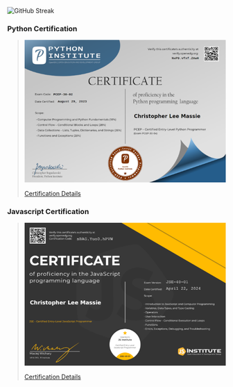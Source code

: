 ![GitHub Streak](https://github-readme-streak-stats.herokuapp.com/?user=Christopher-L-Massie&theme=dark)

### Python Certification

> ![Python Certification](certs/christopher_massie_pcep_cert_mini.png)
>
> [Certification Details](https://github.com/Christopher-L-Massie/python-certifications)

### Javascript Certification

> ![Javascript Certification](certs/christopher_massie_jse_cert_mini.png)
>
> [Certification Details](https://github.com/Christopher-L-Massie/javascript-certifications)

<!--
**Christopher-L-Massie/Christopher-L-Massie** is a ✨ _special_ ✨ repository because its `README.md` (this file) appears on your GitHub profile.

Here are some ideas to get you started:

- 🔭 I’m currently working on ...
- 🌱 I’m currently learning ...
- 👯 I’m looking to collaborate on ...
- 🤔 I’m looking for help with ...
- 💬 Ask me about ...
- 📫 How to reach me: ...
- 😄 Pronouns: ...
- ⚡ Fun fact: ...
-->
